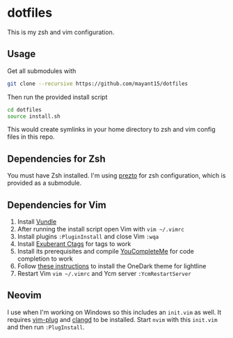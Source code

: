 # dotfiles

This is my zsh and vim configuration.

## Usage
Get all submodules with
```bash
git clone --recursive https://github.com/mayant15/dotfiles
```
Then run the provided install script
```bash
cd dotfiles
source install.sh
```
This would create symlinks in your home directory to zsh and vim config files in this repo.

## Dependencies for Zsh
You must have Zsh installed. I'm using [prezto](https://github.com/sorin-ionescu/prezto) for zsh configuration, which is provided as a submodule.

## Dependencies for Vim

1. Install [Vundle](https://github.com/VundleVim/Vundle.vim)
1. After running the install script open Vim with `vim ~/.vimrc`
1. Install plugins `:PluginInstall` and close Vim `:wqa`
1. Install [Exuberant Ctags](https://sourceforge.net/projects/ctags/) for tags to work
1. Install its prerequisites and compile [YouCompleteMe](https://github.com/ycm-core/YouCompleteMe#installation) for
   code completion to work
1. Follow [these instructions](https://github.com/joshdick/onedark.vim#lightlinevim-colorscheme) to install the OneDark
   theme for lightline
1. Restart Vim `vim ~/.vimrc` and Ycm server `:YcmRestartServer`

## Neovim
I use when I'm working on Windows so this includes an `init.vim` as well. It requires [vim-plug](https://github.com/junegunn/vim-plug/) and [clangd](https://clangd.llvm.org/) to be installed. Start `nvim` with this `init.vim` and then run `:PlugInstall`.

